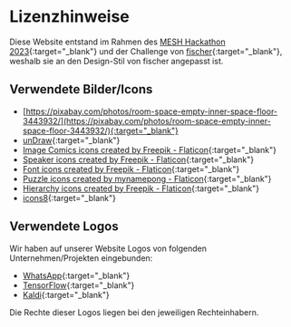 # Lizenzhinweise

Diese Website entstand im Rahmen des [MESH Hackathon 2023](https://mesh-hackathon.de/){:target="_blank"} und der
Challenge von [fischer](https://www.fischer.de/){:target="_blank"}, weshalb sie an den Design-Stil von
fischer angepasst ist.

## Verwendete Bilder/Icons

- [https://pixabay.com/photos/room-space-empty-inner-space-floor-3443932/](https://pixabay.com/photos/room-space-empty-inner-space-floor-3443932/){:target="_blank"}
- [unDraw](https://undraw.co/){:target="_blank"}
- [Image Comics icons created by Freepik - Flaticon](https://www.flaticon.com/free-icons/image-comics){:target="_blank"}
- [Speaker icons created by Freepik - Flaticon](https://www.flaticon.com/free-icons/speaker){:target="_blank"}
- [Font icons created by Freepik - Flaticon](https://www.flaticon.com/free-icons/font){:target="_blank"}
- [Puzzle icons created by mynamepong - Flaticon](https://www.flaticon.com/free-icons/puzzle){:target="_blank"}
- [Hierarchy icons created by Freepik - Flaticon](https://www.flaticon.com/free-icons/hierarchy){:target="_blank"}
- [icons8](https://icons8.de/){:target="_blank"}

## Verwendete Logos

Wir haben auf unserer Website Logos von folgenden Unternehmen/Projekten eingebunden:

- [WhatsApp](https://www.whatsapp.com/){:target="_blank"}
- [TensorFlow](https://www.tensorflow.org/){:target="_blank"}
- [Kaldi](https://kaldi-asr.org/){:target="_blank"}

Die Rechte dieser Logos liegen bei den jeweiligen Rechteinhabern.
